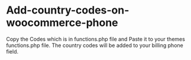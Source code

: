 # Add-country-codes-on-woocommerce-phone

Copy the Codes which is in functions.php file and Paste it to your themes functions.php file. The country codes will be added to your billing phone field.
